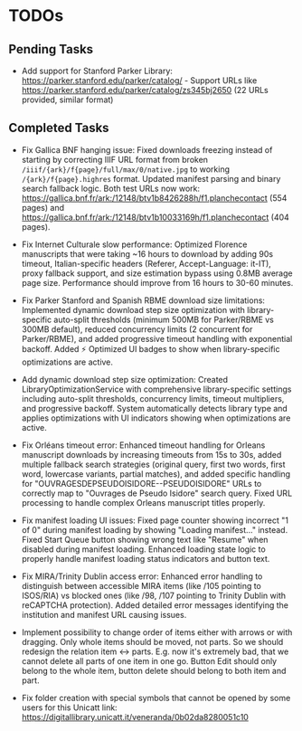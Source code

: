 # TODOs

## Pending Tasks

- Add support for Stanford Parker Library: https://parker.stanford.edu/parker/catalog/ - Support URLs like https://parker.stanford.edu/parker/catalog/zs345bj2650 (22 URLs provided, similar format)

## Completed Tasks

- Fix Gallica BNF hanging issue: Fixed downloads freezing instead of starting by correcting IIIF URL format from broken `/iiif/{ark}/f{page}/full/max/0/native.jpg` to working `/{ark}/f{page}.highres` format. Updated manifest parsing and binary search fallback logic. Both test URLs now work: https://gallica.bnf.fr/ark:/12148/btv1b8426288h/f1.planchecontact (554 pages) and https://gallica.bnf.fr/ark:/12148/btv1b10033169h/f1.planchecontact (404 pages).

- Fix Internet Culturale slow performance: Optimized Florence manuscripts that were taking ~16 hours to download by adding 90s timeout, Italian-specific headers (Referer, Accept-Language: it-IT), proxy fallback support, and size estimation bypass using 0.8MB average page size. Performance should improve from 16 hours to 30-60 minutes.

- Fix Parker Stanford and Spanish RBME download size limitations: Implemented dynamic download step size optimization with library-specific auto-split thresholds (minimum 500MB for Parker/RBME vs 300MB default), reduced concurrency limits (2 concurrent for Parker/RBME), and added progressive timeout handling with exponential backoff. Added ⚡ Optimized UI badges to show when library-specific optimizations are active.

- Add dynamic download step size optimization: Created LibraryOptimizationService with comprehensive library-specific settings including auto-split thresholds, concurrency limits, timeout multipliers, and progressive backoff. System automatically detects library type and applies optimizations with UI indicators showing when optimizations are active.

- Fix Orléans timeout error: Enhanced timeout handling for Orleans manuscript downloads by increasing timeouts from 15s to 30s, added multiple fallback search strategies (original query, first two words, first word, lowercase variants, partial matches), and added specific handling for "OUVRAGESDEPSEUDOISIDORE--PSEUDOISIDORE" URLs to correctly map to "Ouvrages de Pseudo Isidore" search query. Fixed URL processing to handle complex Orleans manuscript titles properly.

- Fix manifest loading UI issues: Fixed page counter showing incorrect "1 of 0" during manifest loading by showing "Loading manifest..." instead. Fixed Start Queue button showing wrong text like "Resume" when disabled during manifest loading. Enhanced loading state logic to properly handle manifest loading status indicators and button text.

- Fix MIRA/Trinity Dublin access error: Enhanced error handling to distinguish between accessible MIRA items (like /105 pointing to ISOS/RIA) vs blocked ones (like /98, /107 pointing to Trinity Dublin with reCAPTCHA protection). Added detailed error messages identifying the institution and manifest URL causing issues.

- Implement possibility to change order of items either with arrows or with dragging. Only whole items should be moved, not parts. So we should redesign the relation item <-> parts. E.g. now it's extremely bad, that we cannot delete all parts of one item in one go. Button Edit should only belong to the whole item, button delete should belong to both item and part.

- Fix folder creation with special symbols that cannot be opened by some users for this Unicatt link: https://digitallibrary.unicatt.it/veneranda/0b02da8280051c10